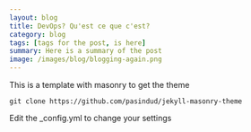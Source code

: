```yaml
---
layout: blog
title: DevOps? Qu'est ce que c'est?
category: blog
tags: [tags for the post, is here]  
summary: Here is a summary of the post
image: /images/blog/blogging-again.png
---
```


This is a template with masonry to get the theme

```
git clone https://github.com/pasindud/jekyll-masonry-theme
```

Edit the _config.yml to change your settings
